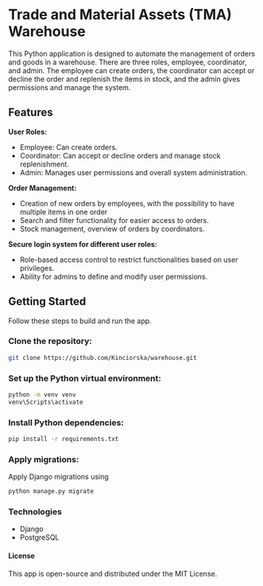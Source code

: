 # Trade and Material Assets (TMA) Warehouse

This Python application is designed to automate the management of orders and goods in a warehouse. There are three roles, employee, coordinator, and admin. The employee can create orders, the coordinator can accept or decline the order and replenish the items in stock, and the admin gives permissions and manage the system. 

## Features

 **User Roles:**
- Employee: Can create orders.
- Coordinator: Can accept or decline orders and manage stock replenishment.
- Admin: Manages user permissions and overall system administration.

 **Order Management:**
- Creation of new orders by employees, with the possibility to have multiple items in one order
- Search and filter functionality for easier access to orders.
- Stock management, overview of orders by coordinators.

 **Secure login system for different user roles:**
- Role-based access control to restrict functionalities based on user privileges.
- Ability for admins to define and modify user permissions.


## Getting Started

Follow these steps to build and run the app.

### Clone the repository:

   ```bash
   git clone https://github.com/Kinciorska/warehouse.git
   ```
### Set up the Python virtual environment:

   ```bash
   python -m venv venv
   venv\Scripts\activate
   ```

### Install Python dependencies:

   ```bash
   pip install -r requirements.txt
   ```

### Apply migrations:
Apply Django migrations using

   ```bash
  python manage.py migrate
   ```

### Technologies
- Django
- PostgreSQL


#### License
This app is open-source and distributed under the MIT License.
